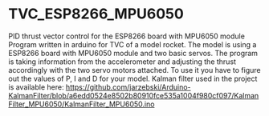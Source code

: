 # TVC_ESP8266_MPU6050
PID thrust vector control for the ESP8266 board with MPU6050 module
Program written in arduino for TVC of a model rocket. The model is using a ESP8266 board with MPU6050 module and two basic servos. 
The program is taking information from the accelerometer and adjusting the thrust accordingly with the two servo motors attached.
To use it you have to figure out the values of P, I and D for your model.
Kalman filter used in the project is available here: 
https://github.com/jarzebski/Arduino-KalmanFilter/blob/a6edd0524e8502b80910fce535a1004f980cf097/KalmanFilter_MPU6050/KalmanFilter_MPU6050.ino
